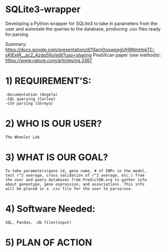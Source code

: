 # SQLite3-wrapper
Developing a Python wrapper for SQLite3 to take in parameters from the user and automate the queries to the database, producing .csv files ready for parsing

Summary: https://docs.google.com/presentation/d/1Xarn0oowpogUH9NmHpkTC-sKIEeIR__ac2_Azgp5Ilo/edit?usp=sharing
PrediXcan paper (see methods): https://www.nature.com/articles/ng.3367
# 1)	REQUIREMENT’S:
    -Documentation (Angela)
    -SQL querying (Carlee)
    -CSV parsing (Shreya)
# 2)	WHO IS OUR USER?
    The Wheeler Lab
# 3)	WHAT IS OUR GOAL?
    To take parameters(gene id, gene name, # of SNPs in the model, 
    test r^2 average, cross validation of r^2 average, etc.) from 
    the user and query databases from PredictDB.org to gather info 
    about geneotype, gene expression, and associations. This info 
    will be placed in a .csv file for the user to parse/use. 
# 4)  Software Needed:
    SQL, Pandas, .db files(input)
# 5)	PLAN OF ACTION
